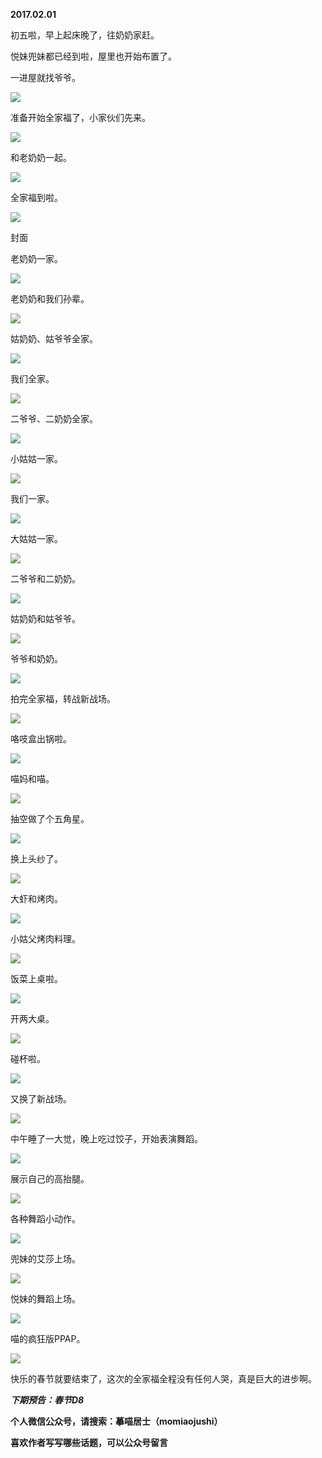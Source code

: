 
          
            
**2017.02.01**

初五啦，早上起床晚了，往奶奶家赶。

悦妹兜妹都已经到啦，屋里也开始布置了。

一进屋就找爷爷。




![](img/51001-9c959c940356d57b.jpg)




准备开始全家福了，小家伙们先来。




![](img/51001-b9ee011f578bf98d.jpg)




和老奶奶一起。




![](img/51001-bf9dcd4750d9fd81.jpg)




全家福到啦。




![](img/51001-6b61da6963ebce30.jpg)

封面


老奶奶一家。




![](img/51001-344850c3b69553c8.jpg)




老奶奶和我们孙辈。




![](img/51001-41ffd944fdac4d36.jpg)




姑奶奶、姑爷爷全家。




![](img/51001-1f87e163f5338d73.jpg)




我们全家。




![](img/51001-297e32553df11091.jpg)




二爷爷、二奶奶全家。




![](img/51001-0d29864ec467dae6.jpg)




小姑姑一家。




![](img/51001-02b308943f4ba225.jpg)




我们一家。




![](img/51001-354063140b7c0485.jpg)




大姑姑一家。




![](img/51001-ee75e9339a64d0df.jpg)




二爷爷和二奶奶。




![](img/51001-d7052e99be835bca.jpg)




姑奶奶和姑爷爷。




![](img/51001-7d5b3d6d20edfd4b.jpg)




爷爷和奶奶。




![](img/51001-5efa90df74cedf7c.jpg)




拍完全家福，转战新战场。




![](img/51001-35abe8eb2131060f.jpg)




咯吱盒出锅啦。




![](img/51001-4cbf269d10de7fa4.jpg)




喵妈和喵。




![](img/51001-5dc02857d1c92383.jpg)




抽空做了个五角星。




![](img/51001-795d158695f5486e.jpg)




换上头纱了。




![](img/51001-c469ad82e36db35e.jpg)




大虾和烤肉。




![](img/51001-468b7b8bf5586149.jpg)




小姑父烤肉料理。




![](img/51001-ed7d5264cafe469e.jpg)




饭菜上桌啦。




![](img/51001-959e6be3294832ec.jpg)




开两大桌。




![](img/51001-091d23d8da4c3a63.jpg)




碰杯啦。




![](img/51001-6042c6deae81e3c7.jpg)




又换了新战场。




![](img/51001-dc9dc9e378e5f1f4.jpg)




中午睡了一大觉，晚上吃过饺子，开始表演舞蹈。




![](img/51001-a1da0f99df63cffb.jpg)




展示自己的高抬腿。




![](img/51001-c639921dd2d3ed69.jpg)




各种舞蹈小动作。




![](img/51001-274935b48b99fe50.jpg)




兜妹的艾莎上场。




![](img/51001-3c4138a752df517a.jpg)




悦妹的舞蹈上场。




![](img/51001-9d2f251240dc6c25.jpg)




喵的疯狂版PPAP。




![](img/51001-b1076226a8ed212c.jpg)




快乐的春节就要结束了，这次的全家福全程没有任何人哭，真是巨大的进步啊。


***下期预告：春节D8***


**个人微信公众号，请搜索：摹喵居士（momiaojushi）**

**喜欢作者写写哪些话题，可以公众号留言**

          
        